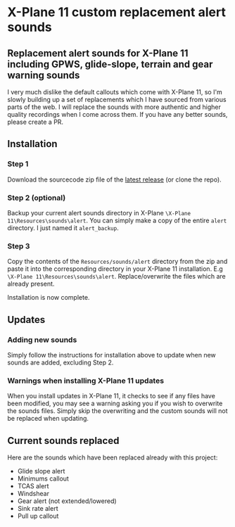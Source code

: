 # X-Plane 11 custom replacement alert sounds
## Replacement alert sounds for X-Plane 11 including GPWS, glide-slope, terrain and gear warning sounds

I very much dislike the default callouts which come with X-Plane 11, so I'm slowly building up a set of replacements which I have sourced from various parts of the web.
I will replace the sounds with more authentic and higher quality recordings when I come across them. If you have any better sounds, please create a PR.

## Installation

### Step 1
Download the sourcecode zip file of the [latest release](https://github.com/andrewhawkes/x-plane-11-alert-sounds/releases) (or clone the repo).

### Step 2 (optional)
Backup your current alert sounds directory in X-Plane `\X-Plane 11\Resources\sounds\alert`. You can simply make a copy of the entire `alert` directory. I just named it `alert_backup`.

### Step 3
Copy the contents of the `Resources/sounds/alert` directory from the zip and paste it into the corresponding directory in your X-Plane 11 installation. E.g `\X-Plane 11\Resources\sounds\alert`.
Replace/overwrite the files which are already present. 

Installation is now complete. 

## Updates

### Adding new sounds
Simply follow the instructions for installation above to update when new sounds are added, excluding Step 2.

### Warnings when installing X-Plane 11 updates
When you install updates in X-Plane 11, it checks to see if any files have been modified, you may see a warning asking you if you wish to overwrite the sounds files.
Simply skip the overwriting and the custom sounds will not be replaced when updating. 

## Current sounds replaced
Here are the sounds which have been replaced already with this project:
- Glide slope alert
- Minimums callout 
- TCAS alert
- Windshear
- Gear alert (not extended/lowered)
- Sink rate alert
- Pull up callout 
